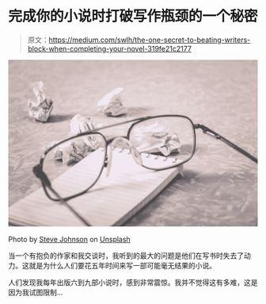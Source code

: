 # 完成你的小说时打破写作瓶颈的一个秘密

> 原文：<https://medium.com/swlh/the-one-secret-to-beating-writers-block-when-completing-your-novel-319fe21c2177>

![](img/8169b6b2bb6c3063e25cafc285211a4b.png)

Photo by [Steve Johnson](https://unsplash.com/@steve_j?utm_source=unsplash&utm_medium=referral&utm_content=creditCopyText) on [Unsplash](https://unsplash.com/search/photos/writer's-block?utm_source=unsplash&utm_medium=referral&utm_content=creditCopyText)

当一个有抱负的作家和我交谈时，我听到的最大的问题是他们在写书时失去了动力。这就是为什么人们要花五年时间来写一部可能毫无结果的小说。

人们发现我每年出版六到九部小说时，感到非常震惊。我并不觉得这有多难，这是因为我试图限制…